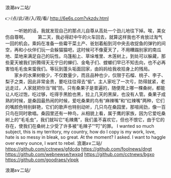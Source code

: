
浪潮a∨二站/




👉/点/此/进/入/观/看/ http://6e6s.com?vkzdv.html




　　一听她的话，我就发现自己的那点儿自尊从高处一个劲儿地往下掉。唉，美女伤自尊啊。
　　第二天，我必得赶中午的火车回去，就算这样我也不肯放过淘气一回的机会。乘妈在准备一些霉干菜土产、爸划着船到河中央去收捉鱼的弹钓的间空，再和小伙伴们玩一会躲猫猫吧，这时候可不像夏天了，不用糟蹋别家的南瓜地、菜地来满足自己的玩性。乌篷船上、草垛堆里、木莲树上，到处可以躲藏，那些夏天被我们折腾得天无宁日的蝉们、金龟子们、螳螂们早已不知去向，也不必再害怕毛毛虫来蛰我们。等玩到蓬头垢面回家，由妈妈给我收拾身上的残局。
　　家乡的水果树极少，不仅数量少，而且品种也少，仅限于石榴、桃子、李子、梨子之类，因此非常金贵，要吃往往得去“偷”。主人家吃了一次亏，防得就紧，老远走过，人家就把你当“贼”防。只有桑果子是普遍的，随便爬上哪一棵桑树，都能让人吃过饱，吃过够，吃得手黑脸也黑，拉上几天的黑屎，也没有人管。桑果子成熟的时候，是桑园最热闹的时候，爱吃桑果的鸟有“麻辣嘴”和“红辣嘴”两种，它们的嘴颜色特别鲜艳，它们的歌声也特别动听，几只鸟在桑园里，那喧闹劲，像一百只鸟在同时歌唱。桑园里还有一种鸟，从相貌上看，属于鹰的家族，因为它爱吃桑树上的“毛毛虫”，我们就叫它“毛辣鹰”，我们虽不喜欢它，但也不恨它，由于它的存在，使我们在桑树上少受了许多被“毛辣子”“叮”的罪。
I wanted so much subject, this is my territory, my country, how do I copy is my work, love, hate is so messy in bleak, so great.
At the moment?
I asked.
I want to haggle over every ounce, I want to rebel.
浪潮a∨二站/ https://github.com/cctnews/gfdcdq
https://github.com/foolnews/dngt
https://github.com/webnewse/twxpd
https://github.com/cctnews/bgxo
https://github.com/goodraes/ylppk





浪潮a∨二站/

